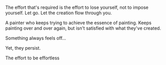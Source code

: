 The effort that's required is the effort to lose yourself, not to impose yourself.
Let go. Let the creation flow through you.

A painter who keeps trying to achieve the essence of painting. Keeps painting over and over again, but isn't satisfied with what they've created.

Something always feels off...

Yet, they persist.

The effort to be effortless

